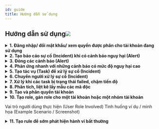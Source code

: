 ```yaml
---
id: guide
title: Hướng dẫn sử dụng
---
```


<h2 class="tieude">Hướng dẫn sử dụng<img src="/img/HDSD/edr.png"  /></h2>
<div class="custom-hr"></div>

<details>
<summary><strong>1️. Đăng nhập/ đổi mật khẩu/ xem quyền được phân cho tài khoản đang sử dụng</strong></summary>
<div class="main-wrap">

- **Mục đích:** Hỗ trợ việc quản lý tài khoản của người sử dụng, yêu cầu điều chỉnh quyền hoạt động phục vụ công việc quản lý hằng ngày.

**Cách thực hiện:** 

<h3>**Đăng nhập**</h3>

Tại giao diện trang đăng nhập EDR, nhập Username, Password để đăng nhập

<p align="center"><img src="/img/HDSD/login.png" alt="Menu EDR" /></p>
<br />

<h3>**Đổi mật khẩu**</h3>

<p><b>Bước 1:</b> Sau khi đăng nhập sẽ hiện ra giao diện Dashboard, ở đây click vào icon người dùng bên góc phải chọn "Reset password"</p>
<p align="center"><img src="/img/HDSD/rspass.png" alt="Menu EDR" /></p>

<p><b>Bước 2:</b> Sau đó popup reset mật khẩu sẽ hiện ra</p>
- Current password: Nhập mật khẩu hiện tại
- New password: Nhập mật khẩu mới
- Re-enter new password: Xác nhận lại mật khẩu mới

Lưu ý: Mật khẩu phải dài từ nhất 8 - 64 ký tự và chứa ít nhất một chữ cái viết hoa, một chữ cái viết thường, một chữ số và một ký tự đặc biệt.
<p align="center"><img src="/img/HDSD/rspopup.png" alt="Menu EDR" /></p>
<br />

<h3>**Xem phân quyền tài khoản đang sử dụng**</h3>

<p><b>Bước 1:</b> Tại giao diện trang đăng nhập, click vào icon người dùng bên góc phải chọn View roles and identities</p>
<p align="center"><img src="/img/HDSD/viewrole.png" alt="Menu EDR" /></p>

<p><b>Bước 2:</b> Cách xem popup View roles and identities</p>

Bảng gồm 2 phần là roles và backend roles
- Roles: Vai trò mà quản trị viên phân quyền
- Backend roles: Vai trò phụ trợ được quản trị viên phân quyền
<p align="center"><img src="/img/viewroleuser.png" alt="Menu EDR" /></p>

</div>
</details>

<details>
<summary><strong>2. Tạo báo cáo sự cố (Incident) khi có cảnh báo nguy hại (Alert)</strong></summary>

- **Mục đích:** Báo cáo sự cố để sớm phân công người xử lý và cách xử lý đối máy có cảnh báo nguy hại, tránh làm ảnh hưởng tới hệ thống.

**Cách thực hiện:** 

<p>**Bước 1:** Ở màn hình "Alerts" chọn cảnh báo sau đó ấn "Create new incident"</p>
<p>Lưu ý: Có thể chọn một hoặc nhiều cảnh báo khi tạo sự cố. </p>
![alt](/img/CreateIncidentforalert.png)

<p>**Bước 2** Nhập thông tin incident </p>
- Thông tin: (các trường có dấu "*" màu đỏ bên cạnh bắt buộc phải nhập)
    + Incident name: tên của sự cố
    + Severity: mức độ ưu tiên
    + Category: loại sự cố
    + Assign user: tài khoản xử lý
    + SLA: thời gian cam kết hoàn thành
    + Occurrence time: thời điểm xảy ra
    + Detection time: thời gian phát hiển
    + Description: mô tả về sự cố

![alt](/img/CreateIncidentforalert1.png)

<p>**Bước 3:** Ấn "Add Alerts" chọn alert muốn gán thêm cho incident tiếp đó ấn "ADD"</p>

![alt](/img/CreateIncidentforalert2.png)

<p>**Bước 4:** Gán thêm hoặc gỡ bỏ task cho incident </p>

- Gán thêm task cho incident: Ấn "Assign to task" chọn task muốn gán cho incident tiếp đó ấn Ấn "ASSIGN"

![alt](/img/CreateIncidentforalert3.png)

- Gỡ task đã gán cho incident: Chọn task cần gỡ bỏ tiếp đó ấn "Unassign"

![alt](/img/CreateIncidentforalert4.png)

<p>**Bước 5:** Gán thêm hoặc gỡ bỏ agent cho incident</p>

- Gán thêm agent cho incident: Ấn "Assign to agent" chọn agent muốn gán cho incident tiếp đó ấn "ASSIGN"

![alt](/img/CreateIncidentforalert5.png)

- Gỡ agent đã gán cho incident: Chọn agent đang được gán tiếp đó ấn "Unassign"

![alt](/img/CreateIncidentforalert6.png)

<p>**Bước 6:** Kiểm tra lại thông tin incident vừa nhập tiếp đó ấn "SAVE" </p>

![alt](/img/CreateIncidentforalert7.png)

</details>

<details>

<summary><strong>3. Đóng các cảnh báo (Alert)  </strong></summary>
<div class="main-wrap">

<p><b>Mục đích:</b> Đóng các cảnh báo đã xử lý hoặc xác nhận không gây nguy hại</p>

<b>Cách thực hiện:</b>

Ví dụ các cảnh báo nhiều như Rule level low , Rule description như PAM: Login session closed (Phiên đăng nhập đã đóng) mà xác nhận không gây ảnh hưởng nhiều

Tick vào ô cạnh Alert ID để chọn những cảnh báo cần đóng, chọn Close, click Yes để đóng
<p align="center"><img src="/img/HDSD/clsalert.gif" alt="Menu EDR" /></p>

</div>
</details>

<details>
<summary><strong>4. Phản ứng nhanh với những cảnh báo có mức độ nguy hại cao</strong></summary>
<div class="main-wrap">

<p><b>Mục đích:</b> Tiến hành cách ly các agent có cảnh báo nguy cơ gây hại để bảo vệ hệ thống</p>

<p><b>Cách thực hiện:</b></p>

<p><b>- Bước 1:</b> Xác nhận các cảnh báo nguy hại</p>

Tại bảng Alerts xác nhận các cảnh báo nguy hại (phát hiện hoặc được báo cáo)
<p align="center"><img src="/img/HDSD/critial.png" alt="Menu EDR" /></p>

<p><b>- Bước 2:</b> Tiến hành cách ly nhanh</p>

Sau khi xác nhận alert, click vào chọn cảnh báo chọn More, click Isolate để tiến hành cách ly agent. Agent sẽ được cách ly khỏi mạng, hệ thống để tránh mã hóa, lây lan sang các thành phần trong máy hoặc các máy khác nhưng vẫn chịu sự giám sát của server. Lựa chọn thêm shutdown hoặc logout user tùy các trường hợp
<p align="center"><img src="/img/HDSD/isolate.png" alt="Menu EDR" /></p>

</div>
</details>

<details>
<summary><strong>5. Tạo tác vụ (Task) để xử lý sự cố (Incident) </strong></summary>

- **Mục đích:** Ngoài danh sách tác vụ được tạo trước đó để xử lý sự cố, có thể tạo tác vụ mới hiệu quả hơn trong việc xử lý các sự cố mới với các lệnh hành động kill, block những tiền trình, virus gây sự cố. 

**Cách thực hiện:** 

<p>**Bước 1:** Tại màn hình "Tasks" chọn "Create new task" </p>

![alt](/img/newtask.png)

<p>**Bước 2:** Nhập các thông tin tác vụ (Task) tiếp đó ấn Ấn "SAVE"</p>
- Thông tin: 
    + Task Name: tên người tạo đặt cho tác vụ (bắt buộc nhập)
    + Description: mô tả về tác vụ (không bắt buộc nhập)
    + Upload file: đính kèm tệp liên quan đến task (không bắt buộc nhập)
    + Task Detail: file json gồm các hành động của tác vụ (bắt buộc nhập)
Thao khảo giới thiệu (gán link task detail) để viết task detail cho tác vụ

![alt](/img/taskinfor.png)

<p>**Bước 3:** Chọn tác vụ vừa tạo tiếp đó ấn biểu tượng ![alt](/img/iconassign.png)</p>

![alt](/img/Assigntask.png)

<p>**Bước 4:** Chọn sự cố cần xử lý tiếp đó ấn "ASSIGN"</p>

![alt](/img/Assigntask1.png)

- Popup thông báo đã gán thành công cho incident:

![alt](/img/success.png)

</details>

<details>
<summary><strong>6. Chuyển người xử lý sự cố (Incident) </strong></summary>

- **Mục đích:** Cần thêm người hỗ trợ xử lý để kịp thời gian xử lý sự cố hoặc người phụ trách hiện tại có việc bận sẽ phân cho người khác xử lý.

**Cách thực hiện:** 

<p>**Bước 1:** Ở màn hình "Incidents" chọn sự cố (Incident) cần chuyển người xử lý tiếp đó ấn "Assign User</p>
<p>Lưu ý: Có thể chọn một hoặc nhiều sự cố trong mỗi lần phân công người xử lý. </p>

![alt](/img/AssignIncident3.png)

<p>**Bước 2:** Chọn tài khoản của người xử lý tiếp đó ấn "ASSIGN" </p>

![alt](/img/AssignIncident4.png)

- **Kết quả:** Chuyển từ admin sang nganlt là người xử lý sự cố.

![alt](/img/AssignIncident5.png)

</details>

<details>
<summary><strong>7. Xử lý khi các task bị trạng thái failed, chậm tiến độ</strong></summary>
<div class="main-wrap">

<p><b>Mục đích:</b> Quản lý các task để đảm bảo tiến độ được phân chia</p>

<p><b>Cách thực hiện:</b></p>

<p><b>- Bước 1:</b> Kiểm tra tiến độ các task</p>

Kiểm tra mục Incidents để xem phần SLA xem tiến độ của task, nếu tiến độ chậm cần có biện pháp xử lý 
<p align="center"><img src="/img/HDSD/sla.png" alt="Menu EDR" /></p>


<p><b>- Bước 2:</b> Điều tra nguyên nhân</p>

Click phần view để điều tra nguyên nhân gây chậm tiến độ
<p align="center"><img src="/img/HDSD/act.png" alt="Menu EDR" /></p>

Kiểm tra các phần như Time remaining (thời gian còn lại), status để xem task failed ảnh hưởng đến tiến độ
<p align="center"><img src="/img/HDSD/sttincident.png" alt="Menu EDR" /></p>

- Nếu Status là failed click view để điều tra thêm xem lệnh cấu hình các task viết có đúng không
<p align="center"><img src="/img/HDSD/islagent.png" alt="Menu EDR" /></p>

- Kiểm tra agent có đang hoạt động, ghi nhận tên, id agent để điều tra thêm nếu status là disconnected
<p align="center"><img src="/img/HDSD/agentstt.png" alt="Menu EDR" /></p>

<p><b>- Bước 3:</b> Đưa ra phương án xử lý</p>

Các phương án xử lý:

- Chạy lại task 
<p align="center"><img src="/img/HDSD/runtask.png" alt="Menu EDR" /></p>

- Nếu khi chạy lại vẫn lỗi, kiểm tra lệnh cấu hình và sửa lại 
<p align="center"><img src="/img/HDSD/taskfix.png" alt="Menu EDR" /></p>

- Trường hợp agent disconnected, cần các biện pháp thiết lập lại kết nối và chạy lại task

</div>
</details>

<details>
<summary><strong>8. Phân tích, liệt kê lấy mẫu các mã độc</strong></summary>
<div class="main-wrap">

<p><b>Mục đích: Phân tích các mã độc đang chiếm tỉ lệ cao, liệt kê các file liên quan</b> </p>

<p><b>Cách thực hiện:</b></p>

<p><b>- Bước 1:</b> Kiểm tra loại mã độc, thời gian phát hiện sự kiện</p>

Tại trang Dashboard kiểm tra phần Top malware detections by agent để loại trừ các loại mã độc, phần Ransomware detection events để lọc thời gian phát hiện sự kiện mã độc ( ví dụ phát hiện 1 mã độc vào 10-6-2025 )
<p align="center"><img src="/img/HDSD/ransom.png" alt="Menu EDR" /></p>

<p><b>- Bước 2:</b> Lọc alerts, truy tìm cảnh báo khả năng mã độc</p>

Chuyển trang Alerts, lọc theo thời gian phát hiện sự kiện phát hiện mã độc, lọc rule level theo thứ tự giảm dần, chọn các alerts Critical và High khả năng cao cảnh báo mã độc
<p align="center"><img src="/img/HDSD/filrans.png" alt="Menu EDR" /></p>

Tiến hành phản ứng nhanh: Cách ly, tắt máy, log out user

<p><b>- Bước 3:</b> Truy tìm các file, folder nghi ngờ liên quan mã độc</p>

Truy xét phần Rule description, trong đó có thể mô tả hành vi, tác động của ransomware lên agent (ví dụ phần ảnh phát hiện "Ransomware behavior detected! - PID: 7360, C:\users\user\desktop\supicious.exe - Rename File" phát hiện đổi tên file) 
<p align="center"><img src="/img/HDSD/truyvet.png" alt="Menu EDR" /></p>

Ấn vào icon mắt để điều tra chi tiết
<p align="center"><img src="/img/HDSD/detailtv.png" alt="Menu EDR" /></p>


</div>
</details>

<details>
<summary><strong>9. Tạo và phân quyền tài khoản </strong></summary>

- **Mục đích:** Tạo tài khoản mới cho người dùng và giới hạn quyền hoạt động của tài khoản trong hệ thống.

**Cách thực hiện:** 

<p>**Bước 1:** Ở màn hình "Security" ấn "Create user"</p>

![alt text](/img/createuser1.png)

<p>**Bước 1:** Nhập thông tin user tiếp đó ấn "APPLY"</p>
- Thông tin: các trường nhập thông tin đều bắt buộc
    + Username: tên đăng nhập 
    + Password: một chuỗi 8 - 64 kí tự có ít nhật 1 chữ hoa và 1 kí tự đặc biệt
    + Confirm Password: phải trùng với password
    + Role: Vai trò của người dùng trong hệ thống ()

![alt text](/img/userinfor.png)

- Thông báo tạo tài khoản thành công và hiển thị tài khoản vừa tạo trong danh sách tài khoản

![alt text](/img/popuptaotkthanhcong.png)

</details>

<details>
<summary><strong>10. Tạo role, gán role cho một tài khoản hoặc một nhóm tài khoản </strong></summary>

- **Mục đích:** Tạo những vai trò với quyền hoạt động trong hệ thống hỗ trợ việc quản lý và vận hành.

**Cách thực hiện:** 

**Tạo vai trò trong hệ thống (Role):**

<p>**Bước 1:** Ở màn hình "Security" chọn "Roles" tiếp đó ấn "Create role"</p>

![alt text](/img/createrole1.png)

<p>**Bước 2:** Nhập thông tin role cần tạo tiếp đó ấn "Create role"</p>
- Thông tin:
    + Role name: tên đặt cho role đang tạo
    + Policies: quyền của role được hoạt động trong hệ thống

![alt text](/img/roleinfor.png)

**Gán vai trò cho user:**

<p>**Bước 1:** Ở màn hình "Security" chọn tài khoản muốn sửa quyền</p>

![alt text](/img/selectuser.png)

<p>**Bước 2:** Gán hoặc loại bỏ vai trò tiếp đó ấn "APPLY"</p>

![alt text](/img/roleuser.png)

</details>


Vai trò người dùng thực hiện (User Role Involved)
Tình huống ví dụ / minh họa (Example Scenario / Screenshot)

<details>
<summary><strong>11. Tạo rule để sớm phát hiện hành vi bất thường</strong></summary>

**Mục tiêu:** Tạo ra các quy tắc nếu trong hệ thống có máy trạm vi phạm quy tắc sẽ phát sinh cảnh báo thông báo cho người quản trị. 

**Mô tả chi tiết:** 
File rule là nơi định nghĩa điều kiện và hành vi mà EDR sẽ kiểm tra trên các log thu thập từ endpoint (máy tính, máy chủ,...). Nếu log khớp với rule, EDR sẽ:
  + Sinh cảnh báo (alert)
  + Gán mức độ nghiêm trọng (level)
  + Gắn nhãn (group, category)
  + Thực hiện hành động (response, isolate,... nếu có tích hợp)

**Thành phần liên quan:** CyberAI agent, rule, decoder, alert.

**Luồng xử lý:** 

<p align="center"><img src="/img/flowchartrule.png" alt="lowchart Rule" /></p>

**Vai trò người dùng thực hiện:** administrator

**Tình huống ví dụ:** Một trang web "forexample.com" là trang web không an toàn người quản trị sẽ tạo một file quy tắc nếu có máy trạm truy cập trang "forexample.com" sẽ phát sinh cảnh báo ở phần màn hình "Alerts" hay gửi thông báo cho quản trị viên qua slack, gmail,... kênh kết nối với CyberAI EDR.

```xml
<group name="web-log,forexample-monitor,">
  <rule id="100010" level="10">
    <decoded_as>json</decoded_as>
    <field name="url">.*forexample\.com.*</field>
    <description>Truy cập vào trang web forexample.com</description>
    <group>access,web,</group>
  </rule>
</group>
```

**Cách thực hiện:** 

***Cách 1 Thêm thủ công:***

<p>**Bước 1:** Ở màn hình "Rules" chọn "Manage rules files"</p>

![alt text](/img/managerulefile.png)

<p>**Bước 2:** Chọn "Add new rule file" Nhập tên rule, viết điều kiện tiếp đó ấn "SAVE". </p>

![alt text](/img/rulethucong.png)

***Cách 2 Import bằng file có sẵn:***

<p>**Bước 1:** Ở màn hình "Rules" chọn "Manage rules files"</p>

![alt text](/img/managerulefile.png)

<p>**Bước 2:** Ấn "Import files" chọn file rule từ máy tính tiếp đó ấn "Upload"</p>

![alt text](/img/importfiles.png)

<p align="center"><img src="/img/overwrite.png" alt="Menu EDR" /></p>

<p>***Lưu ý:*** khi tắt và mở chức năng overwrite là cho không cho phép hoặc cho phép ghi đè file upload trùng tên với file rule có sẵn trên hệ thống.</p>
</details>
